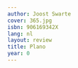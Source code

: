 ```yaml
---
author: Joost Swarte
cover: 365.jpg
isbn: 906169342X
lang: nl
layout: review
title: Plano
year: 0
---
```


